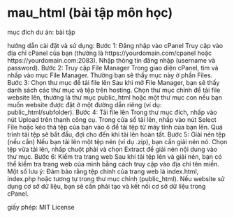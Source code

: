 # mau_html (bài tập môn học)
<p> mục đích dư án: bài tập</p>
<p>hướng dẫn cài đặt và sử dụng: 
Bước 1: Đăng nhập vào cPanel
Truy cập vào địa chỉ cPanel của bạn (thường là https://yourdomain.com/cpanel hoặc https://yourdomain.com:2083).
Nhập thông tin đăng nhập (username và password).
Bước 2: Truy cập File Manager
Trong giao diện cPanel, tìm và nhấp vào mục File Manager. Thường bạn sẽ thấy mục này ở phần Files.
Bước 3: Chọn thư mục để tải file lên
Sau khi mở File Manager, bạn sẽ thấy danh sách các thư mục và tệp trên hosting.
Chọn thư mục chính để tải file website lên, thường là thư mục public_html hoặc một thư mục con nếu bạn muốn website được đặt ở một đường dẫn riêng (ví dụ: public_html/subfolder).
Bước 4: Tải file lên
Trong thư mục đích, nhấp vào nút Upload trên thanh công cụ.
Trong cửa sổ tải lên, nhấp vào nút Select File hoặc kéo thả tệp của bạn vào ô để tải tệp từ máy tính của bạn lên.
Quá trình tải tệp sẽ bắt đầu, đợi cho đến khi tải lên hoàn tất.
Bước 5: Giải nén tệp (nếu cần)
Nếu bạn tải lên một tệp nén (ví dụ .zip), bạn cần giải nén nó.
Chọn tệp vừa tải lên, nhấp chuột phải và chọn Extract để giải nén nội dung vào thư mục.
Bước 6: Kiểm tra trang web
Sau khi tải tệp lên và giải nén, bạn có thể kiểm tra trang web của mình bằng cách truy cập vào địa chỉ tên miền.
Một số lưu ý:
Đảm bảo rằng tệp chính của trang web là index.html, index.php hoặc tương tự trong thư mục chính (public_html).
Nếu website sử dụng cơ sở dữ liệu, bạn sẽ cần phải tạo và kết nối cơ sở dữ liệu trong cPanel. </p>
<p>giấy phép: MIT License </p>

